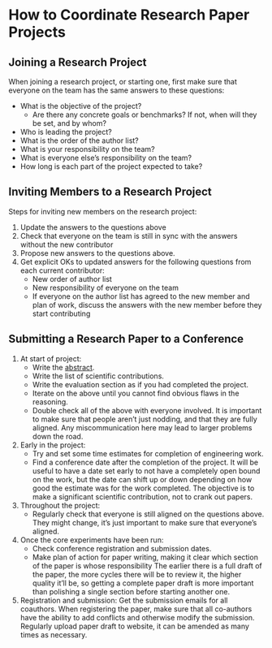 
# How to Coordinate Research Paper Projects

## Joining a Research Project

When joining a research project, or starting one, first make sure that everyone on the team has the same answers to these questions:

- What is the objective of the project?
  - Are there any concrete goals or benchmarks? If not, when will they be set, and by whom?
- Who is leading the project?
- What is the order of the author list?
- What is your responsibility on the team?
- What is everyone else’s responsibility on the team?
- How long is each part of the project expected to take?

## Inviting Members to a Research Project

Steps for inviting new members on the research project:

1. Update the answers to the questions above
2. Check that everyone on the team is still in sync with the answers without the new contributor
3. Propose new answers to the questions above.
4. Get explicit OKs to updated answers for the following questions from each current contributor:
    - New order of author list
    - New responsibility of everyone on the team
    - If everyone on the author list has agreed to the new member and plan of work, discuss the answers with the new member before they start contributing

## Submitting a Research Paper to a Conference

1. At start of project:
    - Write the [abstract](http://www.easterbrook.ca/steve/2010/01/how-to-write-a-scientific-abstract-in-six-easy-steps/).
    - Write the list of scientific contributions.
    - Write the evaluation section as if you had completed the project.
    - Iterate on the above until you cannot find obvious flaws in the reasoning.
    - Double check all of the above with everyone involved.
        It is important to make sure that people aren’t just nodding, and that they are fully aligned. Any miscommunication here may lead to larger problems down the road.
2. Early in the project:
    - Try and set some time estimates for completion of engineering work.
    - Find a conference date after the completion of the project.
        It will be useful to have a date set early to not have a completely open bound on the work, but the date can shift up or down depending on how good the estimate was for the work completed. The objective is to make a significant scientific contribution, not to crank out papers.
3. Throughout the project:
    - Regularly check that everyone is still aligned on the questions above. They might change, it’s just important to make sure that everyone’s aligned.
4. Once the core experiments have been run:
    - Check conference registration and submission dates.
    - Make plan of action for paper writing, making it clear which section of the paper is whose responsibility
        The earlier there is a full draft of the paper, the more cycles there will be to review it, the higher quality it’ll be, so getting a complete paper draft is more important than polishing a single section before starting another one.
5. Registration and submission:
    Get the submission emails for all coauthors.
    When registering the paper, make sure that all co-authors have the ability to add conflicts and otherwise modify the submission.
    Regularly upload paper draft to website, it can be amended as many times as necessary.
